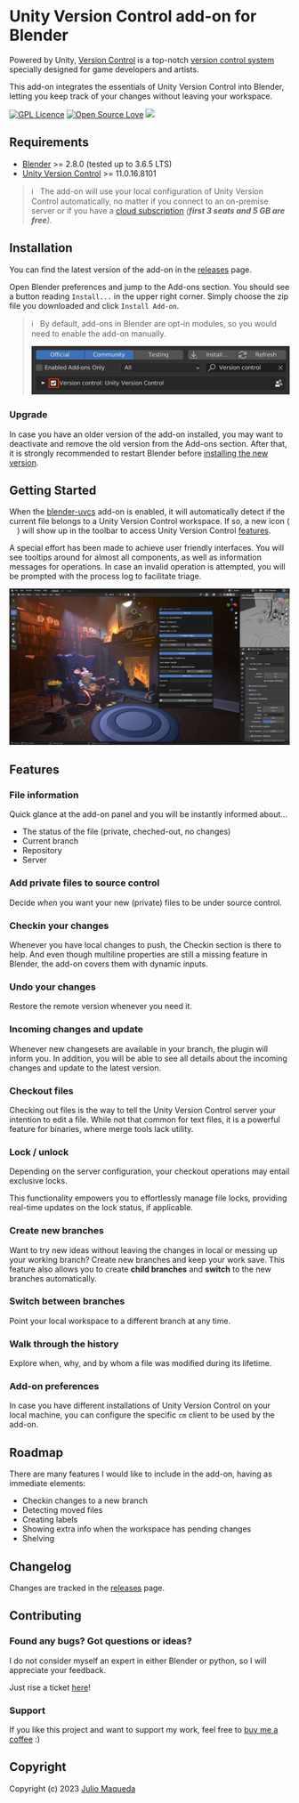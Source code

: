# Unity Version Control add-on for Blender

Powered by Unity, [Version Control](https://unity.com/solutions/version-control) is a top-notch [version control system](https://unity.com/solutions/what-is-version-control) specially designed for game developers and artists.

This add-on integrates the essentials of Unity Version Control into Blender, letting you keep track of your changes without leaving your workspace.

[![GPL Licence](https://badges.frapsoft.com/os/gpl/gpl.svg?v=103)](https://opensource.org/licenses/GPL-3.0/)
[![Open Source Love](https://badges.frapsoft.com/os/v2/open-source.svg?v=103)](https://github.com/juliomaqueda/blender-uvcs/)
[![](documentation/buy_coffee_badge.svg)](https://ko-fi.com/juliomaqueda)


## Requirements

* [Blender](https://www.blender.org/download/) >= 2.8.0 (tested up to 3.6.5 LTS)
* [Unity Version Control](https://www.plasticscm.com/download) >= 11.0.16.8101

> ℹ️ &nbsp; The add-on will use your local configuration of Unity Version Control automatically, no matter if you connect to an on-premise server or if you have a [cloud subscription](https://service-store.unity.com/order) _(**first 3 seats and 5 GB are free**)_.


## Installation

You can find the latest version of the add-on in the [releases](https://github.com/juliomaqueda/blender-uvcs/releases) page.

Open Blender preferences and jump to the Add-ons section. You should see a button reading `Install...` in the upper right corner. Simply choose the zip file you downloaded and click `Install Add-on`.

> ℹ️ &nbsp; By default, add-ons in Blender are opt-in modules, so you would need to enable the add-on manually.
>
> <img src="documentation/enabling_add-on.png" width="500px"/>

### Upgrade

In case you have an older version of the add-on installed, you may want to deactivate and remove the old version from the Add-ons section. After that, it is strongly recommended to restart Blender before [installing the new version](#installation).


## Getting Started

When the [blender-uvcs](https://github.com/juliomaqueda/blender-uvcs) add-on is enabled, it will automatically detect if the current file belongs to a Unity Version Control workspace. If so, a new icon (<img src="documentation/icon_version_control.png" width="14px" />) will show up in the toolbar to access Unity Version Control [features](#features).

A special effort has been made to achieve user friendly interfaces. You will see tooltips around for almost all components, as well as information messages for operations. In case an invalid operation is attempted, you will be prompted with the process log to facilitate triage.

![](documentation/screenshot.jpg)


## Features

### File information

Quick glance at the add-on panel and you will be instantly informed about...
- The status of the file (private, cheched-out, no changes)
- Current branch
- Repository
- Server

### Add private files to source control

Decide _when_ you want your new (private) files to be under source control.

### Checkin your changes

Whenever you have local changes to push, the Checkin section is there to help. And even though multiline properties are still a missing feature in Blender, the add-on covers them with dynamic inputs.

### Undo your changes

Restore the remote version whenever you need it.

### Incoming changes and update

Whenever new changesets are available in your branch, the plugin will inform you. In addition, you will be able to see all details about the incoming changes and update to the latest version.

### Checkout files

Checking out files is the way to tell the Unity Version Control server your intention to edit a file. While not that common for text files, it is a powerful feature for binaries, where merge tools lack utility.

### Lock / unlock

Depending on the server configuration, your checkout operations may entail exclusive locks.

This functionality empowers you to effortlessly manage file locks, providing real-time updates on the lock status, if applicable.

### Create new branches

Want to try new ideas without leaving the changes in local or messing up your working branch? Create new branches and keep your work save. This feature also allows you to create **child branches** and **switch** to the new branches automatically.

### Switch between branches

Point your local workspace to a different branch at any time.

### Walk through the history

Explore when, why, and by whom a file was modified during its lifetime.

### Add-on preferences

In case you have different installations of Unity Version Control on your local machine, you can configure the specific `cm` client to be used by the add-on.


## Roadmap

There are many features I would like to include in the add-on, having as immediate elements:
- Checkin changes to a new branch
- Detecting moved files
- Creating labels
- Showing extra info when the workspace has pending changes
- Shelving


## Changelog

Changes are tracked in the [releases](https://github.com/juliomaqueda/blender-uvcs/releases) page.


## Contributing

### Found any bugs? Got questions or ideas?

I do not consider myself an expert in either Blender or python, so I will appreciate your feedback.

Just rise a ticket [here](https://github.com/juliomaqueda/blender-uvcs/issues)!

### Support

If you like this project and want to support my work, feel free to [buy me a coffee](https://ko-fi.com/juliomaqueda) :)


## Copyright

Copyright (c) 2023 [Julio Maqueda](https://github.com/juliomaqueda)

